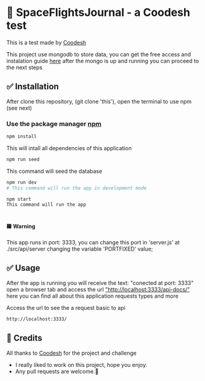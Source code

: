 # 🚀 SpaceFlightsJournal - a Coodesh test

This is a test made by [Coodesh](https://coodesh.com/)

This project use mongodb to store data, you can get the free access and instalation guide [here](https://docs.mongodb.com/manual/installation/) after the mongo is up and running you can proceed to the next steps

## ✅ Installation

After clone this repository, (git clone 'this'), open the terminal to use npm (see next)

### Use the package manager [npm](https://www.npmjs.com/)

```bash
npm install
```
This will intall all dependencies of this application

```bash
npm run seed
```
This command will seed the database

```bash
npm run dev
# This command will run the app in development mode
```

```bash
npm start
This command will run the app
```
#
#### 🟨 Warning
This app runs in port: 3333, you can change this port in 'server.js' at ./src/api/server
changing the variable 'PORTFIXED' value;

## ✅ Usage

After the app is running you will receive the text: "conected at port: 3333"
open a browser tab and access the url ["http://localhost:3333/api-docs/"]() here you can find all about this application requests types and more

Access the url to see the a request basic to api
```bash
http://localhost:3333/
```

## 🎯 Credits
All thanks to [Coodesh](https://coodesh.com/) for the project and challenge

- I really liked to work on this project, hope you enjoy.
- Any pull requests are welcome.🚀